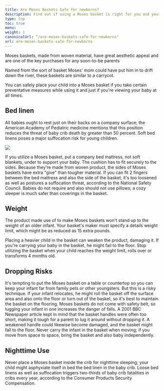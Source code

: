 ```yaml
---
title: Are Moses Baskets Safe for newborns?
description: Find out if using a Moses basket is right for you and your new bundle of joy! This article will help walk you through the safety precautions.
type: top
toc: true
menu:
weight: 1
canonicalUrl: “/are-moses-baskets-safe-for-newborns"
url: are-moses-baskets-safe-for-newborns
---
```


Moses baskets, made from woven material, have great aesthetic appeal and are one of the key purchases for any soon-to-be parents

Named from the sort of basket Moses' mom could have put him in to drift down the river, these baskets are similar to a carrycot.

You can safely place your child into a Moses basket if you take certain preventative measures while using it and just if you're viewing your baby at all times.

## Bed linen

All babies ought to rest just on their backs on a company surface; the American Academy of Pediatric medicine mentions that this position reduces the threat of baby crib death by greater than 50 percent. Soft bed linens poses a major suffocation risk for young children.

![](https://pixabay.com/get/g275f800ee7ca690f7eb977c922f169fa1289146daaadb8abfd10fa5cae9f31cc6d9d60d26ddd6410861f30181947dab3_640.jpg)

If you utilize a Moses basket, put a company bed mattress, not soft blankets, under to support your baby. The cushion has to fit securely to the sides. Because they're made from woven product, the sides of Moses baskets have extra "give" than tougher material. If you can fit 2 fingers between the bed mattress and also the side of the basket, it's too loosened as well as postures a suffocation threat, according to the National Safety Council. Babies do not require and also should not use pillows; a cozy sleeper is much safer than coverings in the basket.

## Weight

The product made use of to make Moses baskets won't stand up to the weight of an older infant. Your basket's maker must specify a details weight limit, which might be as reduced as 15 extra pounds.

Placing a heavier child in the basket can weaken the product, damaging it. If you're carrying your baby in the basket, he might fail to the floor. Stop utilizing the basket when your child reaches the weight limit, rolls over or transforms 4 months old.

## Dropping Risks

It's tempting to put the Moses basket on a table or countertop so you can keep your infant far from family pets or other youngsters. But this is a risky technique. If your infant relocates, he might roll the basket off the surface area and also onto the floor or turn out of the basket, so it's best to maintain the basket on the flooring. Moses baskets do not come with safety belt, so lugging your infant in one increases the danger of falls. A 2001 BBC Newspaper article kept in mind that the basket handles were often too short, making it tough for a parent to lug it around without dropping it. A weakened handle could likewise become damaged, and the basket might fall to the floor. Never carry the infant in the basket when moving; if you move from space to space, bring the basket and also baby independently.

## Nighttime Use

Never place a Moses basket inside the crib for nighttime sleeping; your child might asphyxiate itself in bed the bed linen in the baby crib. Loose bed linens as well as suffocation triggers two-thirds of baby crib fatalities in cribs every year, according to the Consumer Products Security Compensation.
